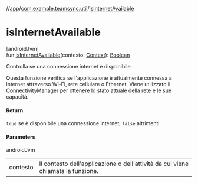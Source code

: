 //[app](../../index.md)/[com.example.teamsync.util](index.md)/[isInternetAvailable](is-internet-available.md)

# isInternetAvailable

[androidJvm]\
fun [isInternetAvailable](is-internet-available.md)(contesto: [Context](https://developer.android.com/reference/kotlin/android/content/Context.html)): [Boolean](https://kotlinlang.org/api/latest/jvm/stdlib/kotlin/-boolean/index.html)

Controlla se una connessione internet è disponibile.

Questa funzione verifica se l'applicazione è attualmente connessa a internet attraverso Wi-Fi, rete cellulare o Ethernet. Viene utilizzato il [ConnectivityManager](https://developer.android.com/reference/kotlin/android/net/ConnectivityManager.html) per ottenere lo stato attuale della rete e le sue capacità.

#### Return

`true` se è disponibile una connessione internet, `false` altrimenti.

#### Parameters

androidJvm

| | |
|---|---|
| contesto | Il contesto dell'applicazione o dell'attività da cui viene chiamata la funzione. |
